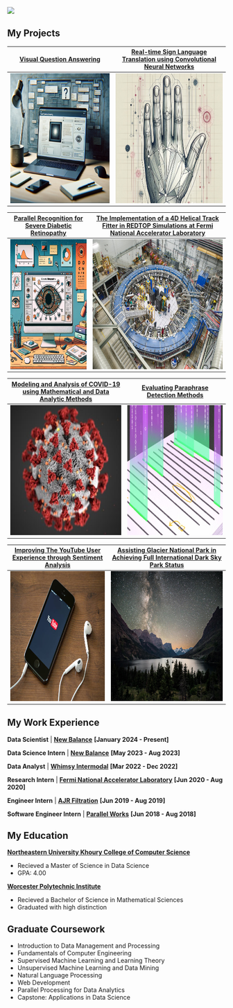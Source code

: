 [![](https://img.shields.io/badge/LinkedIn-0077B5?style=for-the-badge&logo=linkedin&logoColor=white)](https://www.linkedin.com/in/larson-ost-b47707192/)

<h2> My Projects </h2> 

| [Visual Question Answering](https://github.com/larsonost/Visual_Question_Answering_Reupload)| [Real-time Sign Language Translation using Convolutional Neural Networks](https://github.com/larsonost/ASL_Detection_Live)|
| :-:| :-:| 
| [<img src = "https://github.com/larsonost/Images/blob/main/vqa2.jpg" width = 500 height = 300/>](https://github.com/larsonost/Visual_Question_Answering_Reupload)| [<img src = "https://github.com/larsonost/Images/blob/main/hand2.jpg" width = 400 height = 300/>](https://github.com/larsonost/ASL_Detection_Live)|

| [Parallel Recognition for Severe Diabetic Retinopathy](https://github.com/larsonost/Parallel-Retinopathy-Detection)| [The Implementation of a 4D Helical Track Fitter in REDTOP Simulations at Fermi National Accelerator Laboratory](https://github.com/larsonost/Images/blob/main/WritingSample.pdf)|
| :-:| :-:| 
| [<img src = "https://github.com/larsonost/Images/blob/main/eye.png" width = 400 height = 300/>](https://github.com/larsonost/Parallel-Retinopathy-Detection)| [<img src = "https://github.com/larsonost/Images/blob/main/fermilab%20(1).jpg" width = 500 height = 300/>](https://github.com/larsonost/Images/blob/main/WritingSample.pdf)

| [Modeling and Analysis of COVID-19 using Mathematical and Data Analytic Methods](https://digital.wpi.edu/concern/student_works/n296x2114?locale=en)| [Evaluating Paraphrase Detection Methods](https://github.com/larsonost/CS6120-Project-Reupload) |
| :-:| :-:| 
| [<img src = "https://github.com/larsonost/Images/blob/main/covid.jpg" width = 400 height = 300/>](https://digital.wpi.edu/concern/student_works/n296x2114?locale=en)| [<img src = "https://github.com/larsonost/Images/blob/main/paraphrase2.jpg" width = 500 height = 300/>](https://github.com/larsonost/CS6120-Project-Reupload)

| [Improving The YouTube User Experience through Sentiment Analysis](https://github.com/larsonost/Images/blob/main/DS5110_Project_Report.pdf)| [Assisting Glacier National Park in Achieving Full International Dark Sky Park Status](https://digitalwpi.wpi.edu/concern/student_works/kk91fp18n?locale=en) |
| :-:| :-:| 
| [<img src = "https://github.com/larsonost/Images/blob/main/youtube.jpg" width = 400 height = 300/>](https://github.com/larsonost/Images/blob/main/DS5110_Project_Report.pdf)| [<img src = "https://github.com/larsonost/Images/blob/main/gnp.jpg" width = 500 height = 300/>](https://digitalwpi.wpi.edu/concern/student_works/kk91fp18n?locale=en)

<h2> My Work Experience </h2> 

__Data Scientist__ | [__New Balance__](https://www.newbalance.com/) __[January 2024 - Present]__

__Data Science Intern__ | [__New Balance__](https://www.newbalance.com/) __[May 2023 - Aug 2023]__

__Data Analyst__ | [__Whimsy Intermodal__](http://www.whimsytrucking.com/) __[Mar 2022 - Dec 2022]__

__Research Intern__ | [__Fermi National Accelerator Laboratory__](https://www.fnal.gov/) __[Jun 2020 - Aug 2020]__

__Engineer Intern__ | [__AJR Filtration__](https://www.ajrfiltration.com/) __[Jun 2019 - Aug 2019]__

__Software Engineer Intern__ | [__Parallel Works__](https://www.parallelworks.com/) __[Jun 2018 - Aug 2018]__

<h2> My Education </h2> 

[__Northeastern University Khoury College of Computer Science__](https://www.khoury.northeastern.edu)

* Recieved a Master of Science in Data Science
* GPA: 4.00

[__Worcester Polytechnic Institute__](https://www.wpi.edu/) 

* Recieved a Bachelor of Science in Mathematical Sciences
* Graduated with high distinction

<h2> Graduate Coursework </h2> 

* Introduction to Data Management and Processing
* Fundamentals of Computer Engineering
* Supervised Machine Learning and Learning Theory
* Unsupervised Machine Learning and Data Mining
* Natural Language Processing
* Web Development
* Parallel Processing for Data Analytics
* Capstone: Applications in Data Science
